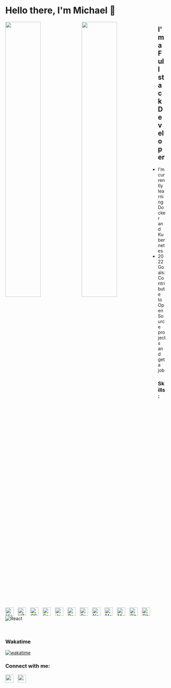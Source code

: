 
# Hello there, I'm Michael 👋

<img align="left" width="47%" src="https://github-readme-stats.vercel.app/api?username=brunomike&show_icons=true&theme=radical"/>
<img align="left" width="47%" src="https://github-readme-stats.vercel.app/api/top-langs/?username=brunomike&layout=compact&theme=radical"/>

## I'm a Full stack Developer
- I'm currently learning Docker and Kubernetes
- 2022 Goals: Contribute to Open Source projects and get a job



### Skills:

<img align="left" alt="Visual Studio Code" width="26px" src="https://cdn.jsdelivr.net/gh/devicons/devicon/icons/vscode/vscode-original.svg" style="padding-right:10px;" />
<img align="left" alt="HTML5" width="26px" src="https://cdn.jsdelivr.net/gh/devicons/devicon/icons/html5/html5-original.svg" style="padding-right:10px;" />
<img align="left" alt="CSS3" width="26px" src="https://cdn.jsdelivr.net/gh/devicons/devicon/icons/css3/css3-original.svg" style="padding-right:10px;" />
<img align="left" alt="Sass" width="26px" src="https://cdn.jsdelivr.net/gh/devicons/devicon/icons/sass/sass-original.svg" style="padding-right:10px;" />
<img align="left" alt="JavaScript" width="26px" src="https://cdn.jsdelivr.net/gh/devicons/devicon/icons/javascript/javascript-original.svg" style="padding-right:10px;" />
<img align="left" alt="React" width="26px" src="https://cdn.jsdelivr.net/gh/devicons/devicon/icons/react/react-original.svg" style="padding-right:10px;" />
<img align="left" alt="GraphQL" width="26px" src="https://cdn.jsdelivr.net/gh/devicons/devicon/icons/graphql/graphql-plain.svg" style="padding-right:10px;" />
<img align="left" alt="Node.js" width="26px" src="https://cdn.jsdelivr.net/gh/devicons/devicon/icons/nodejs/nodejs-original.svg" style="padding-right:10px;" />
<img align="left" alt="MongoDB" width="26px" src="https://cdn.jsdelivr.net/gh/devicons/devicon/icons/mongodb/mongodb-original.svg" style="padding-right:10px;" />
<img align="left" alt="MySQL" width="26px" src="https://cdn.jsdelivr.net/gh/devicons/devicon/icons/mysql/mysql-original.svg" style="padding-right:10px;" />
<img align="left" alt="Git" width="26px" src="https://cdn.jsdelivr.net/gh/devicons/devicon/icons/git/git-original.svg" style="padding-right:10px;" />
<img align="left" alt="GitHub" width="26px" src="https://user-images.githubusercontent.com/3369400/139447912-e0f43f33-6d9f-45f8-be46-2df5bbc91289.png" style="padding-right:10px;" />

![React](https://img.shields.io/badge/react-%2320232a.svg?style=for-the-badge&logo=react&logoColor=%2361DAFB)

<br/>

### Wakatime
[![wakatime](https://wakatime.com/badge/user/c7ed77c4-0621-41d2-b1ff-0b35104bb064.svg)](https://wakatime.com/@c7ed77c4-0621-41d2-b1ff-0b35104bb064)

### Connect with me:
<a href=[linkedin]>
    <img align="left" width="26px" src="https://cdn.jsdelivr.net/gh/devicons/devicon/icons/linkedin/linkedin-original.svg"  style="padding-right:10px;" >    
</a>
<a href=[twitter]>
    <img align="left" width="26px" src="https://cdn.jsdelivr.net/gh/devicons/devicon/icons/twitter/twitter-original.svg"  style="padding-right:10px;" >    
</a>


<br/>

[website]: https://michaelbruno.tech
[twitter]: https://twitter.com/brunomike254
[linkedin]:https://www.linkedin.com/in/brunomike254/


<!---
Brunomike/Brunomike is a ✨ special ✨ repository because its `README.md` (this file) appears on your GitHub profile.
You can click the Preview link to take a look at your changes.
--->
